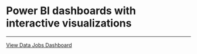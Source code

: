# Power BI dashboards with interactive visualizations

---


[View Data Jobs Dashboard](https://app.powerbi.com/groups/me/reports/974bc36e-eda7-40a9-beab-0c783bd36183/577715402b8d0ba02a36?experience=power-bi)

